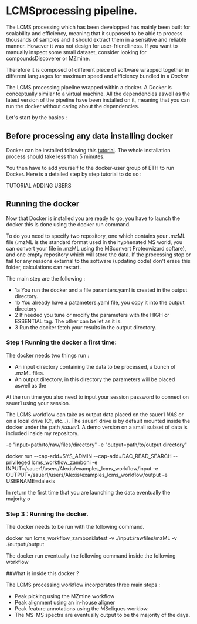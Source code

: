 # LCMSprocessing pipeline.

The LCMS processing which has been developped has mainly been built for scalability and
efficiency, meaning that it supposed to be able to process thousands of samples and it should
extract them in a sensitive and reliable manner. However it was not design for user-friendliness.
If you want to manually inspect some small dataset, consider looking for compoundsDiscoverer or MZmine.

Therefore it is composed of different piece of software wrapped together in different languages for
maximum speed and efficiency bundled in a *Docker*

The LCMS processing pipeline wrapped within a docker. A Docker is conceptually similar
to a virtual machine. All the dependencies aswell as the latest version of the pipeline have
been installed on it, meaning that you can run the docker without caring about the dependencies.

Let's start by the basics :

## Before processing any data installing docker

Docker can be installed following this [tutorial](https://runnable.com/docker/install-docker-on-windows-10).
The whole installation process should take less than 5 minutes.

You then have to add yourself to the docker-user group of ETH to run Docker. Here is a detailed step by step tutorial to do so :

TUTORIAL ADDING USERS

## Running the docker

Now that Docker is installed you are ready to go, you have to launch the docker this is done using the docker run command.

 To do you need to specify two repository, one which contains
your .mzML file (.mzML is the standard format used in the hyphenated MS world, you can convert your file in .mzML using the MSconvert Proteowizard softare), and one empty repository which will store the data. If the processing stop or fail for any reasons external to the software (updating code) don't erase this folder, calculations can restart.

The main step are the following :
- 1a You run the docker and a file paramters.yaml is created in the output directory.
- 1b You already have a patameters.yaml file, you copy it into the output directory
- 2 If needed you tune or modify the parameters with the HIGH or ESSENTIAL tag. The other can be let as it is.
- 3 Run the docker fetch your results in the output directory.

### Step 1 Running the docker a first time:
The docker needs two things run :
* An input directory containing the data to be processed, a bunch of .mzML files.
* An output directory, in this directory the parameters will be placed aswell as the

At the run time you also need to input your session password to connect on sauer1 using your session.

The LCMS workflow can take as output data placed on the sauer1 *NAS* or on a local drive (C:, etc...). The sauer1 drive is by default mounted inside the docker under the path */sauer1*. A demo version on a small subset of data is included inside my repository.

  -e "input=path/to/raw/files/directory"
  -e "output=path/to/output directory"



docker run --cap-add=SYS_ADMIN --cap-add=DAC_READ_SEARCH --privileged lcms_workflow_zamboni -e INPUT=/sauer1/users/Alexis/examples_lcms_workflow/input -e OUTPUT=/sauer1/users/Alexis/examples_lcms_workflow/output -e USERNAME=dalexis

In return the first time that you are launching the data eventually the majority o




### Step 3 : Running the docker.

The docker needs to be run with the following command.

docker run lcms_workflow_zamboni:latest -v ./input:/rawfiles/mzML -v ./output:/output

The docker run eventually the following ocmmand inside the following workflow


##What is inside this docker ?

The LCMS processing workflow incorporates three main steps :
- Peak picking using the MZmine workflow
- Peak alignment using an in-house aligner
- Peak feature annotations using the MScliques worklow.
- The MS-MS spectra are eventually output to be the majority of the daya.
